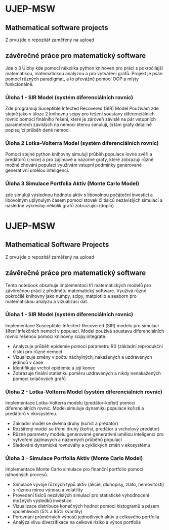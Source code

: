 # UJEP-MSW
## Mathematical software projects
Z prvu jde o repozitář zaměřený na upload

## závěrečné práce pro matematický software
Jde o 3 Úlohy kde pomocí několika python knihoven pro práci 
s pokročilejší matematikou, matematickou analýzou a pro vytváření grafů.
Projekt je psán pomocí různých paradigmat, a to převážně pomocí OOP a místy funkcionálně.

### Úloha 1 - SIR Model (systém diferenciálních rovnic)
Zde programuji Suceptible Infected Recovered (SIR) Model
Používám zde stejně jako v úloze 2 knihovnu scipy pro řešení soustavy diferenciálních rovnic
pomocí finálního řešení, které je zároveň závislé na pár vstupních parametrech závislých na nemoci kterou simuluji, 
črtám grafy detailně popisující průběh dané nemoci.

### Úloha 2 Lotka-Volterra Model (systém diferenciálních rovnic)
Pomocí stejné python knihovny simuluji průběh populace lovné zvěři a predátorů (i více) a pro zajímavé a názorné grafy,
které zobrazují různé možné chování populací využívám vstupní podmínky generované generativní umělou inteligencí.

### Úloha 3 Simulace Portfolia Aktiv (Monte Carlo Model)
zde simuluji výslednou hodnotu aktiv s libovolnou počáteční investicí a libovolným uplynulým časem 
pomocí stovek či tisíců nezávislých simulací a následně vykresluji několik grafů zobrazující (doplň)



# UJEP-MSW
## Mathematical Software Projects
Z prvu jde o repozitář zaměřený na upload

## závěrečné práce pro matematický software
Tento notebook obsahuje implementaci tří matematických modelů pro závěrečnou práci z předmětu matematický software. 
Využívá různé pokročilé knihovny jako numpy, scipy, matplotlib a seaborn pro matematickou analýzu a vizualizaci dat.

### Úloha 1 - SIR Model (systém diferenciálních rovnic)
Implementace Susceptible-Infected-Recovered (SIR) modelu pro simulaci šíření infekčních nemocí v populaci. Model používá soustavu diferenciálních rovnic řešenou pomocí knihovny scipy.integrate. 

* Analyzuje průběh epidemie pomocí parametru R0 (základní reprodukční číslo) pro různé nemoci
* Vizualizuje změny v počtu náchylných, nakažených a uzdravených jedinců v čase
* Identifikuje vrchol epidemie a její konec
* Zobrazuje finální statistiku poměru uzdravených a nikdy nenakažených pomocí koláčových grafů

### Úloha 2 - Lotka-Volterra Model (systém diferenciálních rovnic)
Implementace Lotka-Volterra modelu (predátor-kořist) pomocí diferenciálních rovnic. Model simuluje dynamiku populace kořisti a predátorů v ekosystému.

* Základní model se dvěma druhy (kořist a predátor)
* Rozšířený model se třemi druhy (kořist, predátor a vrcholový predátor)
* Různé parametry modelu generované generativní umělou inteligencí pro vytvoření zajímavých a názorných průběhů populací
* Sledování dynamické rovnováhy a cyklických změn v ekosystému

### Úloha 3 - Simulace Portfolia Aktiv (Monte Carlo Model)
Implementace Monte Carlo simulace pro finanční portfolio pomocí náhodných procesů.

* Simulace vývoje různých typů aktiv (akcie, dluhopisy, zlato, nemovitosti) s různou mírou výnosu a volatility
* Provedení tisíců nezávislých simulací pro statistické vyhodnocení možných výsledků investice
* Vizualizace distribuce konečných hodnot pomocí histogramů a pásem spolehlivosti (5% a 95% kvantily)
* Porovnání průměrných výnosů jednotlivých aktiv a celkového portfolia
* Analýza vlivu diverzifikace na celkové riziko a výnos portfolia

